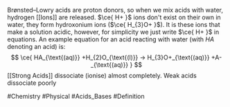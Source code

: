 Brønsted–Lowry acids are proton donors, so when we mix acids with water, hydrogen [[Ions]] are released. $\ce{ H+ }$ ions don't exist on their own in water, they form hydroxonium ions ($\ce{ H_{3}O+ }$). It is these ions that make a solution acidic, however, for simplicity we just write $\ce{ H+ }$ in equations. An example equation for an acid reacting with water (with $HA$ denoting an acid) is:
$$
\ce{ HA_{\text{(aq)}} +H_{2}O_{\text{(l)}} -> H_{3}O+_{\text{(aq)}} +A-_{\text{(aq)}} }
$$
[[Strong Acids]] dissociate (ionise) almost completely. Weak acids dissociate poorly

#Chemistry #Physical #Acids_Bases #Definition